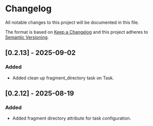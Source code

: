 # Changelog

All notable changes to this project will be documented in this file.

The format is based on [Keep a Changelog](http://keepachangelog.com/)
and this project adheres to [Semantic Versioning](http://semver.org/).

## [0.2.13] - 2025-09-02

### Added

- Added clean up fragment_directory task on Task.

## [0.2.12] - 2025-08-19

### Added

- Added fragment directory attribute for task configuration.
